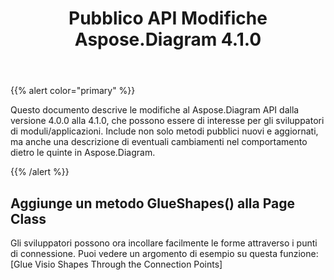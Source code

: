 ﻿---
title: Pubblico API Modifiche Aspose.Diagram 4.1.0
type: docs
weight: 40
url: /it/net/public-api-changes-in-aspose-diagram-4-1-0/
---
{{% alert color="primary" %}} 

Questo documento descrive le modifiche al Aspose.Diagram API dalla versione 4.0.0 alla 4.1.0, che possono essere di interesse per gli sviluppatori di moduli/applicazioni. Include non solo metodi pubblici nuovi e aggiornati, ma anche una descrizione di eventuali cambiamenti nel comportamento dietro le quinte in Aspose.Diagram.

{{% /alert %}} 
## **Aggiunge un metodo GlueShapes() alla Page Class**
Gli sviluppatori possono ora incollare facilmente le forme attraverso i punti di connessione. Puoi vedere un argomento di esempio su questa funzione: [Glue Visio Shapes Through the Connection Points]